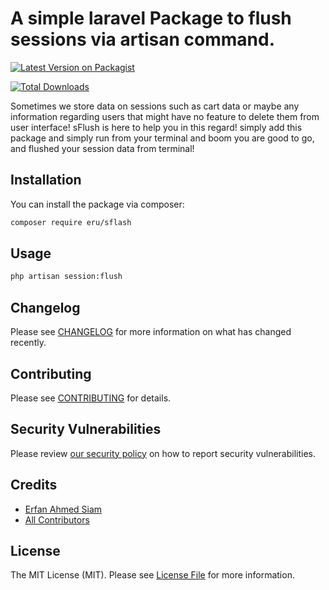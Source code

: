 # A simple laravel Package to flush sessions via artisan command.

[![Latest Version on Packagist](https://img.shields.io/packagist/v/eru/sflash.svg?style=flat-square)](https://packagist.org/packages/eru/sflash)

[//]: # ([![GitHub Tests Action Status]&#40;https://img.shields.io/github/actions/workflow/status/eru/sflash/run-tests.yml?branch=main&label=tests&style=flat-square&#41;]&#40;https://github.com/eru/sflash/actions?query=workflow%3Arun-tests+branch%3Amain&#41;)
[//]: # ([![GitHub Code Style Action Status]&#40;https://img.shields.io/github/actions/workflow/status/eru/sflash/fix-php-code-style-issues.yml?branch=main&label=code%20style&style=flat-square&#41;]&#40;https://github.com/eru/sflash/actions?query=workflow%3A"Fix+PHP+code+style+issues"+branch%3Amain&#41;)
[![Total Downloads](https://img.shields.io/packagist/dt/eru/sflash.svg?style=flat-square)](https://packagist.org/packages/eru/sflash)

Sometimes we store data on sessions such as cart data or maybe any information regarding
users that might have no feature to delete them from user interface!
sFlush is here to help you in this regard!
simply add this package and simply run from your terminal and boom you are good to go,
and flushed your session data from terminal!

[//]: # (## Support us)

[//]: # ()
[//]: # ([<img src="https://github-ads.s3.eu-central-1.amazonaws.com/sFlash.jpg?t=1" width="419px" />]&#40;https://spatie.be/github-ad-click/sFlash&#41;)

[//]: # ()
[//]: # (We invest a lot of resources into creating [best in class open source packages]&#40;https://spatie.be/open-source&#41;. You can support us by [buying one of our paid products]&#40;https://spatie.be/open-source/support-us&#41;.)

[//]: # ()
[//]: # (We highly appreciate you sending us a postcard from your hometown, mentioning which of our package&#40;s&#41; you are using. You'll find our address on [our contact page]&#40;https://spatie.be/about-us&#41;. We publish all received postcards on [our virtual postcard wall]&#40;https://spatie.be/open-source/postcards&#41;.)

## Installation

You can install the package via composer:

```bash
composer require eru/sflash
```


## Usage

```bash
php artisan session:flush
```

[//]: # (## Testing)

[//]: # ()
[//]: # (```bash)

[//]: # (composer test)

[//]: # (```)

## Changelog

Please see [CHANGELOG](CHANGELOG.md) for more information on what has changed recently.

## Contributing

Please see [CONTRIBUTING](CONTRIBUTING.md) for details.

## Security Vulnerabilities

Please review [our security policy](../../security/policy) on how to report security vulnerabilities.

## Credits

- [Erfan Ahmed Siam](https://github.com/imerfanahmed)
- [All Contributors](../../contributors)

## License

The MIT License (MIT). Please see [License File](LICENSE.md) for more information.

